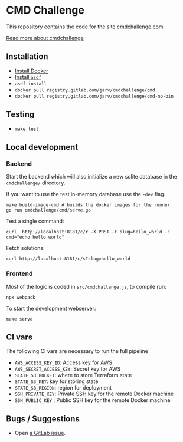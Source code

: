 # CMD Challenge

This repository contains the code for the site [cmdchallenge.com](https://cmdchallenge.com)

[Read more about cmdchallenge](https://jarv.org/tags/cmdchallenge/)

## Installation

- [Install Docker](https://docs.docker.com/get-docker/)
- [Install `asdf`](http://asdf-vm.com/guide/getting-started.html#_1-install-dependencies)
- `asdf install`
- `docker pull registry.gitlab.com/jarv/cmdchallenge/cmd`
- `docker pull registry.gitlab.com/jarv/cmdchallenge/cmd-no-bin`

## Testing

- `make test`

## Local development

### Backend

Start the backend which will also initialize a new sqlite database in the `cmdchallenge/` directory.

If you want to use the test in-memory database use the `-dev` flag.

```
make build-image-cmd # builds the docker images for the runner
go run cmdchallenge/cmd/serve.go
```

Test a single command:

```
curl  http://localhost:8181/c/r -X POST -F slug=hello_world -F cmd="echo hello world"
```

Fetch solutions:

```
curl http://localhost:8181/c/s?slug=hello_world
```

### Frontend

Most of the logic is coded in `src/cmdchallenge.js`, to compile run:

```
npx webpack
```

To start the development webserver:

```
make serve
```

## CI vars

The following CI vars are necessary to run the full pipeline

- `AWS_ACCESS_KEY_ID`: Access key for AWS
- `AWS_SECRET_ACCESS_KEY`: Secret key for AWS
- `STATE_S3_BUCKET`: where to store Terraform state
- `STATE_S3_KEY`: key for storing state
- `STATE_S3_REGION`: region for deployment
- `SSH_PRIVATE_KEY`: Private SSH key for the remote Docker machine
- `SSH_PUBLIC_KEY` : Public SSH key for the remote Docker machine

## Bugs / Suggestions

- Open [a GitLab issue](https://gitlab.com/jarv/cmdchallenge/-/issues).
